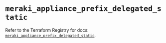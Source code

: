 # `meraki_appliance_prefix_delegated_static`

Refer to the Terraform Registry for docs: [`meraki_appliance_prefix_delegated_static`](https://registry.terraform.io/providers/ciscodevnet/meraki/1.7.1/docs/resources/appliance_prefix_delegated_static).
